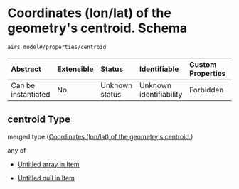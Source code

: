 # Coordinates (lon/lat) of the geometry's centroid. Schema

```txt
airs_model#/properties/centroid
```



| Abstract            | Extensible | Status         | Identifiable            | Custom Properties | Additional Properties | Access Restrictions | Defined In                                                      |
| :------------------ | :--------- | :------------- | :---------------------- | :---------------- | :-------------------- | :------------------ | :-------------------------------------------------------------- |
| Can be instantiated | No         | Unknown status | Unknown identifiability | Forbidden         | Allowed               | none                | [model.schema.json\*](model.schema.json "open original schema") |

## centroid Type

merged type ([Coordinates (lon/lat) of the geometry's centroid.](model-properties-coordinates-lonlat-of-the-geometrys-centroid.md))

any of

* [Untitled array in Item](model-properties-coordinates-lonlat-of-the-geometrys-centroid-anyof-0.md "check type definition")

* [Untitled null in Item](model-properties-coordinates-lonlat-of-the-geometrys-centroid-anyof-1.md "check type definition")
